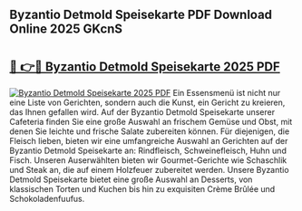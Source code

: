 ## Byzantio Detmold Speisekarte PDF Download Online 2025 GKcnS

# <h2><a href="http://gcc384b.nevu.top/?p=Byzantio+Detmold+Speisekarte">🔗 👉🔴 Byzantio Detmold Speisekarte 2025 PDF</a></h2>

[![Byzantio Detmold Speisekarte 2025 PDF](https://i.imgur.com/dBaPXMq.png)](http://gcc384b.nevu.top/?p=Byzantio+Detmold+Speisekarte)
Ein Essensmenü ist nicht nur eine Liste von Gerichten, sondern auch die Kunst, ein Gericht zu kreieren, das Ihnen gefallen wird. Auf der Byzantio Detmold Speisekarte unserer Cafeteria finden Sie eine große Auswahl an frischem Gemüse und Obst, mit denen Sie leichte und frische Salate zubereiten können. Für diejenigen, die Fleisch lieben, bieten wir eine umfangreiche Auswahl an Gerichten auf der Byzantio Detmold Speisekarte an: Rindfleisch, Schweinefleisch, Huhn und Fisch. Unseren Auserwählten bieten wir Gourmet-Gerichte wie Schaschlik und Steak an, die auf einem Holzfeuer zubereitet werden. Unsere Byzantio Detmold Speisekarte bietet eine große Auswahl an Desserts, von klassischen Torten und Kuchen bis hin zu exquisiten Crème Brûlée und Schokoladenfuufus.
